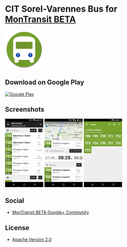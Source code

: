 # CIT Sorel-Varennes Bus for [MonTransit BETA](https://github.com/mtransitapps/mtransit-for-android)

<img width="25%" height="25%" src="https://raw.githubusercontent.com/mtransitapps/ca-sorel-varennes-citsv-bus-android/master/pub/hi-res-app-icon.png"/>

## Download on Google Play

[![Google Play](https://developer.android.com/images/brand/en_app_rgb_wo_60.png)](https://play.google.com/store/apps/details?id=org.mtransit.android.ca_sorel_varennes_citsv_bus)

## Screenshots

<img width="25%" height="25%" src="https://raw.githubusercontent.com/mtransitapps/ca-sorel-varennes-citsv-bus-android/master/pub/screenshot-phone-1.png"/>
<img width="25%" height="25%" src="https://raw.githubusercontent.com/mtransitapps/ca-sorel-varennes-citsv-bus-android/master/pub/screenshot-phone-2.png"/>
<img width="25%" height="25%" src="https://raw.githubusercontent.com/mtransitapps/ca-sorel-varennes-citsv-bus-android/master/pub/screenshot-phone-3.png"/>

## Social

* [MonTransit BETA Google+ Community](https://plus.google.com/communities/111796337224469270605)

## License

* [Apache Version 2.0](http://www.apache.org/licenses/LICENSE-2.0.html)
